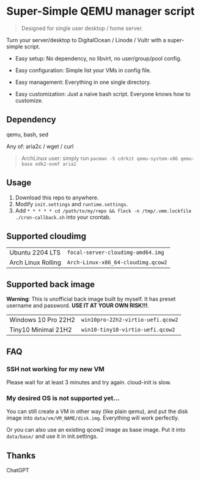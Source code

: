 # Super-Simple QEMU manager script

> Designed for single user desktop / home server.

Turn your server/desktop to DigitalOcean / Linode / Vultr with a super-simple script.

- Easy setup: No dependency, no libvirt, no user/group/pool config.

- Easy configuration: Simple list your VMs in config file.

- Easy management: Everything in one single directory.

- Easy customization: Just a naive bash script. Everyone knows how to customize.

## Dependency

qemu, bash, sed

Any of: aria2c / wget / curl

> ArchLinux user: simply run `pacman -S cdrkit qemu-system-x86 qemu-base edk2-ovmf aria2`

## Usage

1. Download this repo to anywhere.
2. Modify `init.settings` and `runtime.settings`.
3. Add `* * * * * cd /path/to/my/repo && flock -n /tmp/.vmm.lockfile ./cron-callback.sh` into your crontab.

## Supported cloudimg

|||
| ---              | ---                              |
|Ubuntu 2204 LTS   |`focal-server-cloudimg-amd64.img` |
|Arch Linux Rolling|`Arch-Linux-x86_64-cloudimg.qcow2`|

## Supported back image

**Warning**: This is unofficial back image built by myself. It has preset username and password. **USE IT AT YOUR OWN RISK!!!**.

|||
| ---               | ---                              |
|Windows 10 Pro 22H2|`win10pro-22h2-virtio-uefi.qcow2` |
|Tiny10 Minimal 21H2|`win10-tiny10-virtio-uefi.qcow2`  |

## FAQ

### SSH not working for my new VM

Please wait for at least 3 minutes and try again. cloud-init is slow.

### My desired OS is not supported yet...

You can still create a VM in other way (like plain qemu), and put the disk image into `data/vm/VM_NAME/disk.img`. Everything will work perfectly.

Or you can also use an existing qcow2 image as base image. Put it into `data/base/` and use it in init.settings.

## Thanks

ChatGPT
